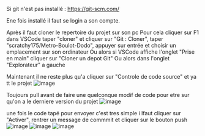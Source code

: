 Si git n'est pas installé :
https://git-scm.com/

Ene fois installé il faut se login a son compte.

Après il faut cloner le repertoire du projet sur son pc 
Pour cela cliquer sur F1 dans VSCode taper "cloner" et cliquer sur "Git : Cloner", taper "scratchy175/Metro-Boulot-Dodo", appuyer sur entrée et choisir un emplacement sur son ordinateur
Ou alors si VSCode affiche l'onglet "Prise en main" cliquer sur "Cloner un depot Git"
Ou alors dans l'onglet "Explorateur" a gauche

Maintenant il ne reste plus qu'a cliquer sur "Controle de code source" et ya tt le projet
![image](https://user-images.githubusercontent.com/67913301/163686251-f5a30bf6-0989-479e-bd85-bbb2175433da.png)

Toujours pull avant de faire une quelconque modif de code pour etre sur qu'on a le derniere version du projet 
![image](https://user-images.githubusercontent.com/67913301/163686287-91b5c56e-9d0d-46e9-a4f6-b72c1022fdb7.png)


une fois le code tapé pour envoyer c'est tres simple i lfaut cliquer sur "Activer", rentrer un message de commmit et cliquer sur le bouton push
![image](https://user-images.githubusercontent.com/67913301/163686324-1ea178a9-5221-4583-ba11-8d976ecc48b2.png)
![image](https://user-images.githubusercontent.com/67913301/163686421-d4876d9b-94e2-4d9c-9459-54c0f80a81c2.png)
![image](https://user-images.githubusercontent.com/67913301/163686384-24bdac79-e0cc-4791-ad28-c15065b132af.png)

